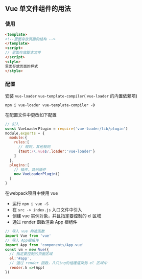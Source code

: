## Vue 单文件组件的用法

### 使用

```html
<template>
<!--里面存放页面的结构 -->
</template>
<script>
// 里面存放脚本文件
</script>
<style>
里面存放页面的样式
</style>
```

### 配置

安装 `vue-loader` `vue-template-compiler`( `vue-loader` 的内置依赖项) 

`npm i vue-loader vue-template-compiler -D`

在配置文件中更改如下配置

```js
// 引入
const VueLoaderPlugin = require('vue-loader/lib/plugin')
module.exports = {
  module:{
    rules:[
      // 规则，其他规则
      {test:/\.vue$/,loader:'vue-loader'}
    ]
  },
  plugins:[
    // 插件，其他插件
    new VueLoaderPlugin()
  ]
}
```

在webpack项目中使用 vue

- 运行 `npm i vue -S`
- 在 `src -> index.js` 入口文件中引入
- 创建 vue 实例对象，并且指定要控制的 el 区域
- 通过 render 函数渲染 App 根组件

```js
// 导入 vue 构造函数
import Vue from 'vue'
// 导入 App根组件
import App from 'components/App.vue'
const vm = new Vue({
  // 指定要控制的页面区域
  el:'#app',
  // 通过 render 函数，八只ing的组建渲染到 el 区域中
  render:h =>(App)
})
```

